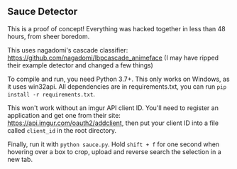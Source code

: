 ## Sauce Detector

This is a proof of concept! Everything was hacked together in less than 48 hours, from sheer boredom.

This uses nagadomi's cascade classifier: https://github.com/nagadomi/lbpcascade_animeface (I may have ripped their
example detector and changed a few things)

To compile and run, you need Python 3.7+. This only works on Windows, as it uses win32api.
All dependencies are in requirements.txt, you can run `pip install -r requirements.txt`. 

This won't work without an imgur API client ID. 
You'll need to register an application and get one from their site: https://api.imgur.com/oauth2/addclient,
then put your client ID into a file called `client_id` in the root directory.

Finally, run it with `python sauce.py`. Hold `shift + f` for one second when hovering over a box
to crop, upload and reverse search the selection in a new tab.
